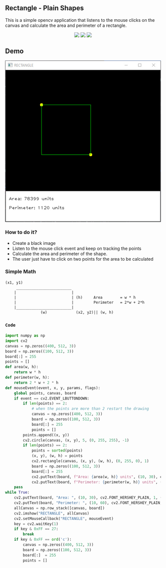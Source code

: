 ## Rectangle - Plain Shapes
This is a simple opencv application that listens to the mouse clicks on the canvas and calculate the area and perimeter of a rectangle.

<p align="center">
<img src="https://img.shields.io/static/v1?label=language&message=python&color=green"/>
<img src="https://img.shields.io/static/v1?label=package&message=opencv&color=yellow"/>
<img src="https://img.shields.io/static/v1?label=package&message=numpy&color=blue"/>
</p>

## Demo
<p align="center">
<img src="https://github.com/CrispenGari/Opencv-Python/blob/main/plainShapes/01_Rectangle/bandicam%202021-05-10%2019-41-04-047.jpg" alt="demo" align="center"/>
</p>

### How to do it?
* Create a black image
* Listen to the mouse click event and keep on tracking the points
* Calculate the area and perimeter of the shape.
* The user just have to click on two points for the area to be calculated

### Simple Math
````
(x1, y1)
     _________________________
    |                         |
    |                         | (h)     Area        = w * h
    |                         |         Perimeter   = 2*w + 2*h
    |_________________________|
                (w)             (x2, y2)|| (w, h)
````

### ``Code``

```python
import numpy as np
import cv2
canvas = np.zeros((400, 512, 3))
board = np.zeros((100, 512, 3))
board[:] = 255
points = []
def area(w, h):
    return w * h
def perimeter(w, h):
    return 2 * w + 2 * h
def mouseEvent(event, x, y, params, flags):
    global points, canvas, board
    if event == cv2.EVENT_LBUTTONDOWN:
        if len(points) == 2:
            # when the points are more than 2 restart the drawing
            canvas = np.zeros((400, 512, 3))
            board = np.zeros((100, 512, 3))
            board[:] = 255
            points = []
        points.append((x, y))
        cv2.circle(canvas, (x, y), 5, (0, 255, 255), -1)
        if len(points) == 2:
            points = sorted(points)
            (x, y), (w, h) = points
            cv2.rectangle(canvas, (x, y), (w, h), (0, 255, 0), 1)
            board = np.zeros((100, 512, 3))
            board[:] = 255
            cv2.putText(board, f"Area: {area(w, h)} units", (10, 30), cv2.FONT_HERSHEY_PLAIN, 1, (0, 0, 0), 1)
            cv2.putText(board, f"Perimeter: {perimeter(w, h)} units", (10, 60), cv2.FONT_HERSHEY_PLAIN, 1, (0, 0, 0), 1)
    pass
while True:
    cv2.putText(board, "Area: ", (10, 30), cv2.FONT_HERSHEY_PLAIN, 1, (0, 0, 0), 1)
    cv2.putText(board, "Perimeter: ", (10, 60), cv2.FONT_HERSHEY_PLAIN, 1, (0, 0, 0), 1)
    allCanvas = np.row_stack([canvas, board])
    cv2.imshow("RECTANGLE", allCanvas)
    cv2.setMouseCallback("RECTANGLE", mouseEvent)
    key = cv2.waitKey(1)
    if key & 0xFF == 27:
        break
    if key & 0xFF == ord('c'):
        canvas = np.zeros((400, 512, 3))
        board = np.zeros((100, 512, 3))
        board[:]  = 255
        points = []
```